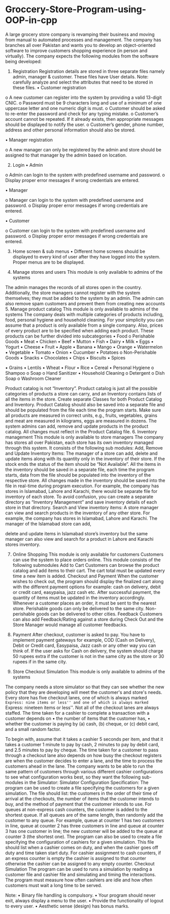 # Groccery-Store-Program-using-OOP-in-cpp


A large grocery store company is revamping their business and moving from manual to automated
processes and management. The company has branches all over Pakistan and wants you to develop
an object-oriented software to improve customers shopping experience (in person and virtually).
The company expects the following modules from the software being developed:
1. Registration
Registration details are stored in three separate files namely admin, manager & customer. These
files have User details. Note: carefully analyze and select the attributes that need to be stored in
these files.
• Customer registration

o A new customer can register into the system by providing a valid 13-digit
CNIC.
o Password must be 9 characters long and use of a minimum of one uppercase
letter and one numeric digit is must.
o Customer should be asked to re-enter the password and check for any typing
mistake.
o Customer’s account cannot be repeated. If it already exists, then appropriate
messages should be displayed to notify the user.
o Customer’s gender, phone number, address and other personal information
should also be stored.

• Manager registration

o A new manager can only be registered by the admin and store should be
assigned to that manager by the admin based on location.

2. Login
• Admin

o Admin can login to the system with predefined username and password.
o Display proper error messages if wrong credentials are entered.

• Manager

o Manager can login to the system with predefined username and password.
o Display proper error messages if wrong credentials are entered.

• Customer

o Customer can login to the system with predefined username and password.
o Display proper error messages if wrong credentials are entered.

3. Home screen & sub menus
• Different home screens should be displayed to every kind of user after they have logged into
the system. Proper menus are to be displayed.

4. Manage stores and users
This module is only available to admins of the systems

The admin manages the records of all stores open in the country. Additionally, the store managers
cannot register with the system themselves; they must be added to the system by an admin. The
admin can also remove spam customers and prevent them from creating new accounts
5. Manage product catalog
This module is only available to admins of the systems
The company deals with multiple categories of products including, food, personal hygiene and
household cleaning. For your simplicity you can assume that a product is only available from a single
company. Also, prices of every product are to be specified when adding each product.
These products can be further divided into subcategories
• Food
o Perishable Goods
▪ Meat
• Chicken
• Beef
• Mutton
• Fish
▪ Dairy
• Milk
• Eggs
• Yogurt
• Cheese
▪ Fruit
• Apple
• Banana
• Mango
• Orange
• Watermelon
▪ Vegetable
• Tomato
• Onion
• Cucumber
• Potatoes
o Non-Perishable Goods
▪ Snacks
• Chocolates
• Chips
• Biscuits
▪ Spices

▪ Grains
• Lentils
• Wheat
• Flour
• Rice
▪ Cereal
• Personal Hygiene
o Shampoo
o Soap
o Hand Sanitizer
• Household Cleaning
o Detergent
o Dish Soap
o Washroom Cleaner

Product catalog is not “Inventory”. Product catalog is just all the possible categories of products a
store can carry, and an Inventory contains lists of all the items in the store. Create separate Classes
for both Product Catalog and Inventory.
Product Catalog should also be saved into a separate file and should be populated from the file
each time the program starts.
Make sure all products are measured in correct units, e.g., fruits, vegetables, grains and meat are
measured in kilograms, eggs are measured in dozens.
The system admins can add, remove and update products in the product catalog. All changes must
reflect in the Product Catalog file.
6. Inventory management
This module is only available to store managers
The company has stores all over Pakistan, each store has its own inventory managed through this
system. It consists of the following sub modules:
Add, Remove and Update Inventory Items:
The manager of a store can add, delete and update items along with its quantity only in the inventory
of their store. If the stock ends the status of the item should be “Not Available”.
All the items in the inventory should be saved in a separate file, each time the program starts, data
from the file should be populated into the inventory of the respective store. All changes made in the
inventory should be saved into the file in real-time during program execution. For example, the
company has stores in Islamabad, Lahore and Karachi, there would be separate file for inventory of
each store. To avoid confusion, you can create a separate directory as “Inventory Management” and
save inventory details of each store in that directory.
Search and View inventory items:
A store manager can view and search products in the inventory of any other store. For example, the
company has stores in Islamabad, Lahore and Karachi. The manager of the Islamabad store can add,

delete and update items in Islamabad store’s inventory but the same manager can also view and
search for a product in Lahore and Karachi stores inventory.

7. Online Shopping
This module is only available for customers
Customers can use the system to place orders online. This module consists of the following
submodules
Add to Cart
Customers can browse the product catalog and add items to their cart. The cart total must be updated
every time a new item is added.
Checkout and Payment
When the customer wishes to check out, the program should display the finalized cart along with the
different payment options for example: cash on delivery, debit or credit card, easypaisa, jazz cash etc.
After successful payment, the quantity of items must be updated in the inventory accordingly.
Whenever a customer places an order, it must be sent to the nearest store. Perishable goods can only
be delivered to the same city. Non-perishable goods can be delivered to other cities.
Feedback
Customers can also add Feedback/Rating against a store during Check Out and the Store Manager
would manage all customer feedbacks.
8. Payment
After checkout, customer is asked to pay. You have to implement payment gateways for example,
COD (Cash on Delivery), Debit or Credit card, Easypaisa, Jazz cash or any other way you can think
of.
If the user asks for Cash on delivery, the system should charge 50 rupees extra if the customer is
not in the same city as the store or 30 rupees if in the same city.

9. Store Checkout Simulation
This module is only available to admins of the systems

The company needs a store simulator so that they can see whether the new policy that they are
developing will meet the customer's and store's needs. Every store has five checkout lanes, one of
which is always marked ``Express: nine items or less'' and one of which is always marked ``Express:
nineteen items or less''. Not all of the checkout lanes are always staffed.
The time taken for a cashier to complete a transaction with a customer depends on
• the number of items that the customer has,
• whether the customer is paying by (a) cash, (b) cheque, or (c) debit card, and a small random
factor.

To begin with, assume that it takes a cashier 5 seconds per item, and that it takes a customer 1 minute
to pay by cash, 2 minutes to pay by debit card, and 2.5 minutes to pay by cheque. The time taken for
a customer to pass through a checkout lane also depends on how busy the checkout registers are
when the customer decides to enter a lane, and the time to process the customers ahead in the lane.
The company wants to be able to run the same pattern of customers through various different cashier
configurations to see what configuration works best, so they want the following sub-modules in the
Simulator:
Simulator Configuration Specification:
The program can be used to create a file specifying the customers for a given simulation. The file
should list: the customers in the order of their time of arrival at the checkouts, the number of items
that the customer intends to buy, and the method of payment that the customer intends to use. For
queues at non-express cash counters, the customer is added to the shortest queue. If all queues are
of the same length, then randomly add the customer to any queue. For example, queue at counter 1
has two customers in line, queue at counter 2 has three customers in line and queue at counter 3 has
one customer in line; the new customer will be added to the queue at counter 3 (the shortest one).
The program can also be used to create a file specifying the configuration of cashiers for a given
simulation. This file should list when a cashier comes on duty, and when the cashier goes off duty and
time taken start duty. For cashier assignment to cash counters, if an express counter is empty the
cashier is assigned to that counter otherwise the cashier can be assigned to any empty counter.
Checkout Simulation
The program can be used to runs a simulation by reading a customer file and cashier file and simulating
and timing the interactions. The program must measure how often cashiers are idle and how often
customers must wait a long time to be served.

Note:
• Binary file handling is compulsory.
• Your program should never exit, always display a menu to the user.
• Provide the functionality of logout to every user.
• Aesthetic sense (design) has bonus marks.
